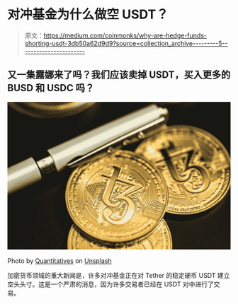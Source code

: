 # 对冲基金为什么做空 USDT？

> 原文：<https://medium.com/coinmonks/why-are-hedge-funds-shorting-usdt-3db50a62d9d9?source=collection_archive---------5----------------------->

## 又一集露娜来了吗？我们应该卖掉 USDT，买入更多的 BUSD 和 USDC 吗？

![](img/251fbbcfbe45c39b7b5d0049a60d9090.png)

Photo by [Quantitatives](https://unsplash.com/@quantitatives?utm_source=medium&utm_medium=referral) on [Unsplash](https://unsplash.com?utm_source=medium&utm_medium=referral)

加密货币领域的重大新闻是，许多对冲基金正在对 Tether 的稳定硬币 USDT 建立空头头寸。这是一个严肃的消息，因为许多交易者已经在 USDT 对中进行了交易。